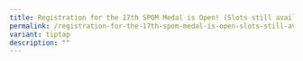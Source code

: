 ```yaml
---
title: Registration for the 17th SPOM Medal is Open! (Slots still available)
permalink: /registration-for-the-17th-spom-medal-is-open-slots-still-available/
variant: tiptap
description: ""
---
```

